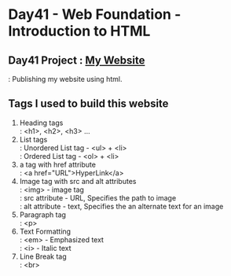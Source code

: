 # Day41 - Web Foundation - Introduction to HTML
## Day41 Project : [My Website](index.html)
 : Publishing my website using html.
## Tags I used to build this website
  1. Heading tags   
    : \<h1\>, \<h2\>, \<h3\> ...    
  2. List tags   
    : Unordered List tag - \<ul\> + \<li\>   
    : Ordered List tag - \<ol\> + \<li\>   
  3. a tag with href attribute   
    : \<a href="URL"\>HyperLink\</a\>   
  4. Image tag with src and alt attributes   
    : \<img\> - image tag   
    : src attribute - URL, Specifies the path to image   
    : alt attribute - text, Specifies the an alternate text for an image   
  5. Paragraph tag   
    : \<p\>   
  6. Text Formatting   
    : \<em\> - Emphasized text   
    : \<i\> - Italic text   
  7. Line Break tag   
    : \<br\>   
